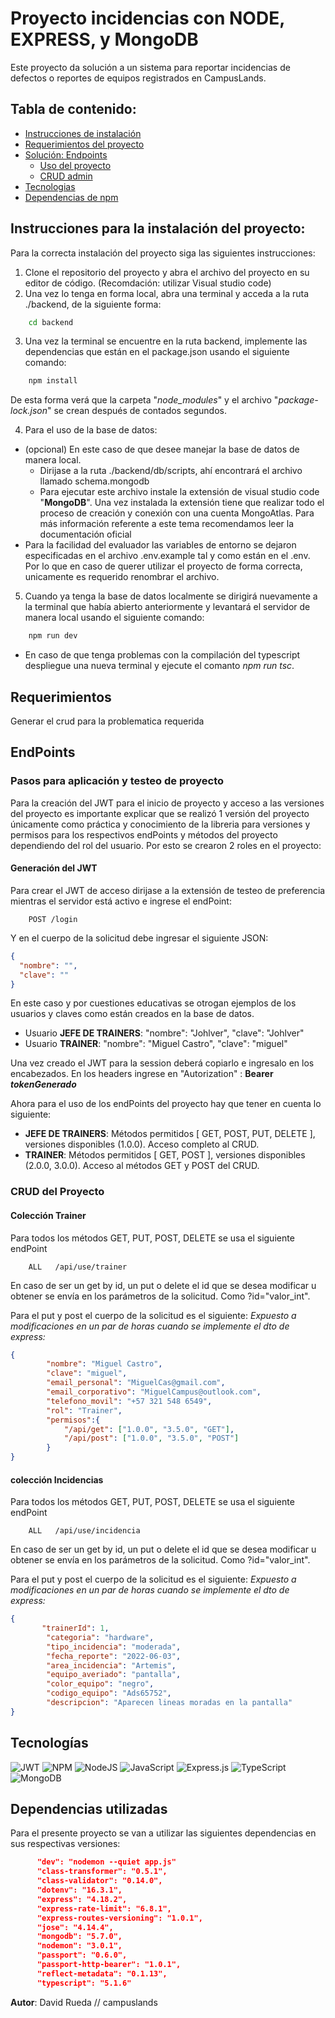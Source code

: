 # Proyecto incidencias con NODE, EXPRESS, y MongoDB

Este proyecto da solución a un sistema para reportar incidencias de defectos o reportes de equipos registrados en CampusLands.



## Tabla de contenido:

- [Instrucciones de instalación](#instrucciones-para-la-instalación-del-proyecto)
- [Requerimientos del proyecto](#requerimientos)
- [Solución: Endpoints](#endpoints) 
    - [Uso del proyecto](#pasos-para-aplicación-y-testeo-de-proyecto)
    - [CRUD admin](#crud-del-proyecto)
- [Tecnologias](#tecnologías)
- [Dependencias de npm](#dependencias-utilizadas)

## Instrucciones para la instalación del proyecto:

Para la correcta instalación del proyecto siga las siguientes instrucciones: 

1. Clone el repositorio del proyecto y abra el archivo del proyecto en su editor de código. (Recomdación: utilizar Visual studio code)
2. Una vez lo tenga en forma local, abra una terminal y acceda a la ruta ./backend, de la siguiente forma: 
```bash
    cd backend
``` 
3. Una vez la terminal se encuentre en la ruta backend, implemente las dependencias que están en el package.json usando el siguiente comando:
```bash
    npm install
``` 
De esta forma verá que la carpeta "*node_modules*" y el archivo "*package-lock.json*" se crean después de contados segundos. 

4.  Para el uso de la base de datos:
* (opcional)  En este caso de que desee manejar la base de datos de manera local.  
    * Dirijase a la ruta ./backend/db/scripts, ahí encontrará el archivo llamado schema.mongodb
    * Para ejecutar este archivo instale la extensión de visual studio code "**MongoDB**". Una vez instalada la extensión tiene que realizar todo el proceso de creación y conexión con una cuenta MongoAtlas. Para más información referente a este tema recomendamos leer la documentación oficial
* Para la facilidad del evaluador las variables de entorno se dejaron especificadas en el archivo .env.example tal y como están en el .env. Por lo que en caso de querer utilizar el proyecto de forma correcta, unicamente es requerido renombrar el archivo. 

5. Cuando ya tenga la base de datos localmente se dirigirá nuevamente a la terminal que había abierto anteriormente y levantará el servidor de manera local usando el siguiente comando: 
```bash
    npm run dev
```

* En caso de que tenga problemas con la compilación del typescript despliegue una nueva terminal y ejecute el comanto *npm run tsc*.


## Requerimientos

Generar el crud para la problematica requerida

## EndPoints 

### Pasos para aplicación y testeo de proyecto

Para la creación del JWT para el inicio de proyecto y acceso a las versiones del proyecto es importante explicar que se realizó 1 versión del proyecto únicamente como práctica y conocimiento de la libreria para versiones y permisos para los respectivos endPoints y métodos del proyecto dependiendo del rol del usuario. Por esto se crearon 2 roles en el proyecto:


#### Generación del JWT

Para crear el JWT de acceso dirijase a la extensión de testeo de preferencia mientras el servidor está activo e ingrese el endPoint:

```http
    POST /login
```

Y en el cuerpo de la solicitud debe ingresar el siguiente JSON:
```JSON
{
  "nombre": "",
  "clave": ""
}
```
En este caso y por cuestiones educativas se otrogan ejemplos de los usuarios y claves como están creados en la base de datos.
* Usuario **JEFE DE TRAINERS**:  "nombre": "Johlver", "clave": "Johlver"
* Usuario **TRAINER**:  "nombre": "Miguel Castro", "clave": "miguel"


Una vez creado el JWT para la session deberá copiarlo e ingresalo en los encabezados.
En los headers ingrese en "Autorization" : **Bearer *tokenGenerado***

Ahora para el uso de los endPoints del proyecto hay que tener en cuenta lo siguiente:

* **JEFE DE TRAINERS**: Métodos permitidos [ GET, POST, PUT, DELETE ], versiones disponibles (1.0.0). Acceso completo al CRUD.
* **TRAINER**: Métodos permitidos [ GET, POST ], versiones disponibles (2.0.0, 3.0.0). Acceso al métodos GET y POST del CRUD.

### CRUD del Proyecto

#### Colección Trainer

Para todos los métodos GET, PUT, POST, DELETE se usa el siguiente endPoint

```http
    ALL   /api/use/trainer
```
En caso de ser un get by id, un put o delete el id que se desea modificar u obtener se envía en los parámetros de la solicitud. Como ?id="valor_int".

Para el put y post el cuerpo de la solicitud es el siguiente: 
*Expuesto a modificaciones en un par de horas cuando se implemente el dto de express:*

```JSON
{
        "nombre": "Miguel Castro",
        "clave": "miguel",
        "email_personal": "MiguelCas@gmail.com",
        "email_corporativo": "MiguelCampus@outlook.com",
        "telefono_movil": "+57 321 548 6549",
        "rol": "Trainer",
        "permisos":{
            "/api/get": ["1.0.0", "3.5.0", "GET"],
            "/api/post": ["1.0.0", "3.5.0", "POST"]
        }
}
```
#### colección Incidencias

Para todos los métodos GET, PUT, POST, DELETE se usa el siguiente endPoint

```http
    ALL   /api/use/incidencia
```
En caso de ser un get by id, un put o delete el id que se desea modificar u obtener se envía en los parámetros de la solicitud. Como ?id="valor_int".

Para el put y post el cuerpo de la solicitud es el siguiente: 
*Expuesto a modificaciones en un par de horas cuando se implemente el dto de express:*

```JSON
{
       "trainerId": 1,
        "categoria": "hardware",
        "tipo_incidencia": "moderada",
        "fecha_reporte": "2022-06-03",
        "area_incidencia": "Artemis",
        "equipo_averiado": "pantalla",
        "color_equipo": "negro",
        "codigo_equipo": "Ads65752",
        "descripcion": "Aparecen lineas moradas en la pantalla"
}
```

## Tecnologías

 ![JWT](https://img.shields.io/badge/JWT-black?style=for-the-badge&logo=JSON%20web%20tokens) ![NPM](https://img.shields.io/badge/NPM-%23000000.svg?style=for-the-badge&logo=npm&logoColor=white) ![NodeJS](https://img.shields.io/badge/node.js-6DA55F?style=for-the-badge&logo=node.js&logoColor=white) ![JavaScript](https://img.shields.io/badge/javascript-%23323330.svg?style=for-the-badge&logo=javascript&logoColor=%23F7DF1E) ![Express.js](https://img.shields.io/badge/express.js-%23404d59.svg?style=for-the-badge&logo=express&logoColor=%2361DAFB) ![TypeScript](https://img.shields.io/badge/typescript-%23007ACC.svg?style=for-the-badge&logo=typescript&logoColor=white) ![MongoDB](https://img.shields.io/badge/MongoDB-%234ea94b.svg?style=for-the-badge&logo=mongodb&logoColor=white)

## Dependencias utilizadas

Para el presente proyecto se van a utilizar las siguientes dependencias en sus respectivas versiones:

  ```json
        "dev": "nodemon --quiet app.js"
        "class-transformer": "0.5.1",
        "class-validator": "0.14.0",
        "dotenv": "16.3.1",
        "express": "4.18.2",
        "express-rate-limit": "6.8.1",
        "express-routes-versioning": "1.0.1",
        "jose": "4.14.4",
        "mongodb": "5.7.0",
        "nodemon": "3.0.1",
        "passport": "0.6.0",
        "passport-http-bearer": "1.0.1",
        "reflect-metadata": "0.1.13",
        "typescript": "5.1.6"
  ```


  **Autor**: David Rueda // campuslands